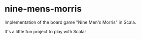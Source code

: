 # nine-mens-morris

Implementation of the board game "Nine Men's Morris" in Scala.

It's a little fun project to play with Scala!
